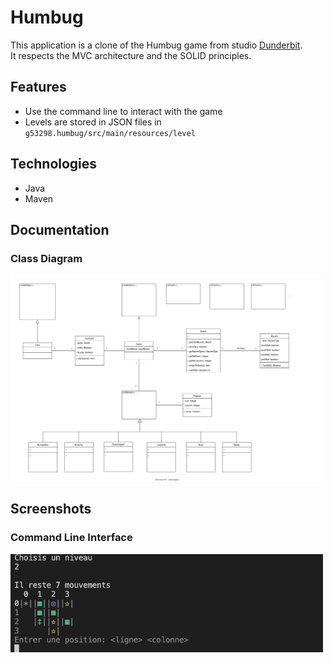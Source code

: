 # Humbug
<!-- ❌ Don't Delete This Comment ❌
Project short description:
  Clone of the Humbug game from studio Dunderbit (https://www.dunderbit.com)
Project Topics (tags):
  java cli maven
-->

This application is a clone of the Humbug game from studio [Dunderbit](https://www.dunderbit.com).
<br>It respects the MVC architecture and the SOLID principles.

## Features

* Use the command line to interact with the game
* Levels are stored in JSON files in `g53298.humbug/src/main/resources/level`

## Technologies

* Java
* Maven

## Documentation

### Class Diagram

[<img src="./doc/diagrams/class-diagram.svg" width="500">](./doc/diagrams/class-diagram.svg)

## Screenshots

### Command Line Interface

[<img src="./doc/readme-rsc/cli.png" width="500">](./doc/readme-rsc/cli.png)
